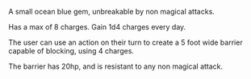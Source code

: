 A small ocean blue gem, unbreakable by non magical attacks.

Has a max of 8 charges. Gain 1d4 charges every day. 

The user can use an action on their turn to create a 5 foot wide barrier capable of blocking, using 4 charges.

The barrier has 20hp, and is resistant to any non magical attack. 


